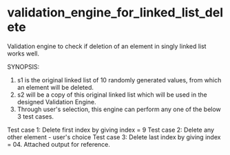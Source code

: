 # validation_engine_for_linked_list_delete
Validation engine to check if deletion of an element in singly linked list works well.

SYNOPSIS:
1. s1 is the original linked list of 10 randomly generated values, from which an element will be deleted.
2. s2 will be a copy of this original linked list which will be used in the designed Validation Engine.
3. Through user's selection, this engine can perform any one of the below 3 test cases.

Test case 1: Delete first index by giving index = 9
Test case 2: Delete any other element - user's choice
Test case 3: Delete last index by giving index = 04. Attached output for reference.
